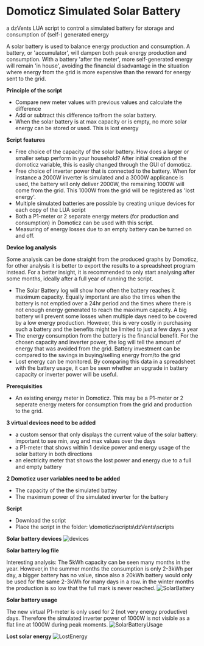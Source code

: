 # Domoticz Simulated Solar Battery
a dzVents LUA script to control a simulated battery for storage and consumption of (self-) generated energy

A solar battery is used to balance energy production and consumption. A battery, or 'accumulator', will dampen both peak energy production and consumption. With a battery 'after the meter', more self-generated energy will remain 'in house', avoiding the financial disadvantage in the situation where energy from the grid is more expensive than the reward for energy sent to the grid.

**Principle of the script**
- Compare new meter values with previous values and calculate the difference
- Add or subtract this difference to/from the solar battery.
- When the solar battery is at max capacity or is empty, no more solar energy can be stored or used. This is lost energy

**Script features**
- Free choice of the capacity of the solar battery. How does a larger or smaller setup perform in your household? After initial creation of the domoticz variable, this is easily changed through the GUI of domoticz.
- Free choice of inverter power that is connected to the battery. When for instance a 2000W inverter is simulated and a 3000W applicance is used, the battery will only deliver 2000W, the remaining 1000W will come from the grid. This 1000W from the grid will be registered as 'lost energy'.
- Multiple simulated batteries are possible by creating unique devices for each copy of the LUA script
- Both a P1-meter or 2 separate energy meters (for production and consumption) in Domoticz can be used with this script.
- Measuring of energy losses due to an empty battery can be turned on and off.

**Device log analysis**

Some analysis can be done straight from the produced graphs by Domoticz, for other analysis it is better to export the results to a spreadsheet program instead. For a better insight, it is recommended to only start analysing after some months, ideally after a full year of running the script.

- The Solar Battery log will show how often the battery reaches it maximum capacity. Equally important are also the times when the battery is not emptied over a 24hr period and the times where there is not enough energy generated to reach the maximum capacity. A big battery will prevent some losses when multiple days need to be covered by a low energy production. However, this is very costly in purchasing such a battery and the benefits might be limited to just a few days a year
- The energy consumption from the battery is the financial benefit. For the chosen capacity and inverter power, the log will tell the amount of energy that was avoided from the grid. Battery investment can be compared to the savings in buying/selling energy from/to the grid
- Lost energy can be monitored. By comparing this data in a spreadsheet with the battery usage, it can be seen whether an upgrade in battery capacity or inverter power will be useful.

**Prerequisities**
- An existing energy meter in Domoticz. This may be a P1-meter or 2 seperate energy meters for consumption from the grid and production to the grid.

**3 virtual devices need to be added**
- a custom sensor that only displays the current value of the solar battery: important to see min, avg and max values over the days
- a P1-meter that shows within 1 device power and energy usage of the solar battery in both directions
- an electricity meter that shows the lost power and energy due to a full and empty battery

**2 Domoticz user variables need to be added**
- The capacity of the the simulated battey
- The maximum power of the simulated inverter for the battery 

**Script**
- Download the script
- Place the script in the folder: \domoticz\scripts\dzVents\scripts

**Solar battery devices**
![devices](https://user-images.githubusercontent.com/16058266/113413398-e7609a00-93ba-11eb-8399-5ba66eaea13d.JPG)

**Solar battery log file**

Interesting analysis: The 5kWh capacity can be seen many months in the year. However,in the summer months the consumption is only 2-3kWh per day, a bigger battery has no value, since also a 20kWh battery would only be used for the same 2-3kWh for many days in a row. in the winter months the production is so low that the full mark is never reached.
![SolarBattery](https://user-images.githubusercontent.com/16058266/113411981-6fdd3b80-93b7-11eb-9ee9-2101f5e86430.JPG)

**Solar battery usage**

The new virtual P1-meter is only used for 2 (not very energy productive) days. Therefore the simulated inverter power of 1000W is not visible as a flat line at 1000W during peak moments. 
![SolarBatteryUsage](https://user-images.githubusercontent.com/16058266/113412143-d2363c00-93b7-11eb-8bd6-6ae93dd24833.JPG)

**Lost solar energy**
![LostEnergy](https://user-images.githubusercontent.com/16058266/113412186-e7ab6600-93b7-11eb-8006-456eed20006a.JPG)
